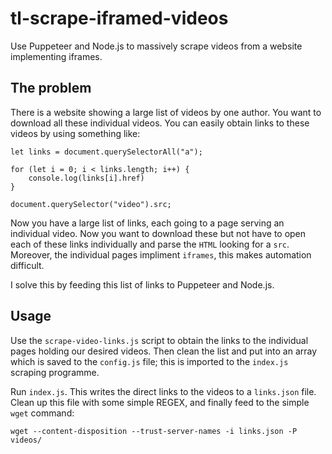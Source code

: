 # tl-scrape-iframed-videos

Use Puppeteer and Node.js to massively scrape videos from a website implementing iframes.

## The problem

There is a website showing a large list of videos by one author. You want to download all these individual videos. You can easily obtain links to these videos by using something like:

```{js}
let links = document.querySelectorAll("a");

for (let i = 0; i < links.length; i++) {
    console.log(links[i].href)
}

document.querySelector("video").src;
```

Now you have a large list of links, each going to a page serving an individual video. Now you want to download these but not have to open each of these links individually and parse the `HTML` looking for a `src`. Moreover, the individual pages impliment `iframes`, this makes automation difficult.

I solve this by feeding this list of links to Puppeteer and Node.js.

## Usage

Use the `scrape-video-links.js` script to obtain the links to the individual pages holding our desired videos. Then clean the list and put into an array which is saved to the `config.js` file; this is imported to the `index.js` scraping programme.

Run `index.js`. This writes the direct links to the videos to a `links.json` file. Clean up this file with some simple REGEX, and finally feed to the simple `wget` command:

```{bash}
wget --content-disposition --trust-server-names -i links.json -P videos/
```